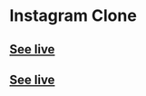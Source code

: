 # Instagram Clone

## [See live]('https://instagram-clone-3c230.web.app')

## [See live](https://instagram-clone-1le1du0hd-suvigya003.vercel.app/)